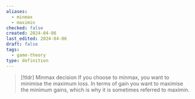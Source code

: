 ```yaml
---
aliases:
  - minmax
  - maximin
checked: false
created: 2024-04-06
last_edited: 2024-04-06
draft: false
tags:
  - game-theory
type: definition
---
```

>[!tldr] Minmax decision
>If you choose to minmax, you want to minimise the maximum loss. In terms of gain you want to maximise the minimum gains, which is why it is sometimes referred to maximin.

